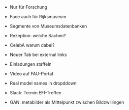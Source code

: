 - Nur für Forschung

- Face auch für Rijksmuseum

- Segmente von Museumsdatenbanken
- Rezeption: welche Sachen?
- CelebA warum dabei?
- Neuer Tab bei external links
- Einladungen staffeln
- Video auf FAU-Portal
- Real model names in dropddown


- Slack: Termin EFI-Treffen

- GAN: metabilder als Mittelpunkt zwischen Bildzwillingen
